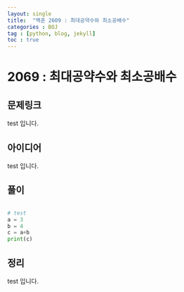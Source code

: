 ```yaml
---
layout: single
title:  "백준 2609 : 최대공약수와 최소공배수"
categories : BOJ
tag : [python, blog, jekyll]
toc : true
---
```


# 2069 : 최대공약수와 최소공배수 

## 문제링크
test 입니다.  
## 아이디어
test 입니다.  
## 풀이
```python

# test
a = 3
b = 4
c = a+b
print(c)

```
## 정리 
test 입니다.